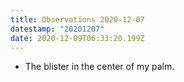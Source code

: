 ```yaml
---
title: Observations 2020-12-07
datestamp: "20201207"
date: 2020-12-09T06:33:20.199Z
---
```

- The blister in the center of my palm.